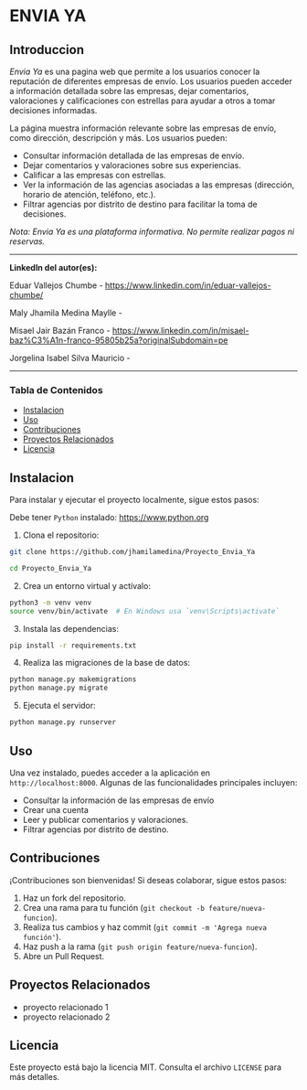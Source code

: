 # ENVIA YA

## Introduccion
_Envia Ya_ es una pagina web que permite a los usuarios conocer la reputación de diferentes empresas de envío. Los usuarios pueden acceder a información detallada sobre las empresas, dejar comentarios, valoraciones y calificaciones con estrellas para ayudar a otros a tomar decisiones informadas.

La página muestra información relevante sobre las empresas de envío, como dirección, descripción y más. Los usuarios pueden:

- Consultar información detallada de las empresas de envío.
- Dejar comentarios y valoraciones sobre sus experiencias.
- Calificar a las empresas con estrellas.
- Ver la información de las agencias asociadas a las empresas (dirección, horario de atención, teléfono, etc.).
- Filtrar agencias por distrito de destino para facilitar la toma de decisiones.

_Nota: Envia Ya es una plataforma informativa. No permite realizar pagos ni reservas._

---
**LinkedIn del autor(es):** 

Eduar Vallejos Chumbe - https://www.linkedin.com/in/eduar-vallejos-chumbe/

Maly Jhamila Medina Maylle - 

Misael Jair Bazán Franco - https://www.linkedin.com/in/misael-baz%C3%A1n-franco-95805b25a?originalSubdomain=pe 

Jorgelina Isabel Silva Mauricio - 

---

### Tabla de Contenidos
- [Instalacion](#instalacion)
- [Uso](#uso)
- [Contribuciones](#contribuciones)
- [Proyectos Relacionados](#proyectos-relacionados)
- [Licencia](#licencia)

## Instalacion

Para instalar y ejecutar el proyecto localmente, sigue estos pasos:

Debe tener `Python` instalado: https://www.python.org

1. Clona el repositorio:

``` bash
git clone https://github.com/jhamilamedina/Proyecto_Envia_Ya

cd Proyecto_Envia_Ya

```

2. Crea un entorno virtual y actívalo:

``` bash
python3 -m venv venv
source venv/bin/activate  # En Windows usa `venv\Scripts\activate`
```

3. Instala las dependencias:

``` bash
pip install -r requirements.txt
```

4. Realiza las migraciones de la base de datos:

``` bash
python manage.py makemigrations
python manage.py migrate
```

5. Ejecuta el servidor:

``` bash
python manage.py runserver
```

## Uso

Una vez instalado, puedes acceder a la aplicación en `http://localhost:8000`. Algunas de las funcionalidades principales incluyen:

- Consultar la información de las empresas de envío
- Crear una cuenta
- Leer y publicar comentarios y valoraciones.
- Filtrar agencias por distrito de destino.

## Contribuciones

¡Contribuciones son bienvenidas! Si deseas colaborar, sigue estos pasos:

1. Haz un fork del repositorio.
2. Crea una rama para tu función (`git checkout -b feature/nueva-funcion`).
3. Realiza tus cambios y haz commit (`git commit -m 'Agrega nueva función'`).
4. Haz push a la rama (`git push origin feature/nueva-funcion`).
5. Abre un Pull Request.

## Proyectos Relacionados

- proyecto relacionado 1
- proyecto relacionado 2

## Licencia

Este proyecto está bajo la licencia MIT. Consulta el archivo `LICENSE` para más detalles.